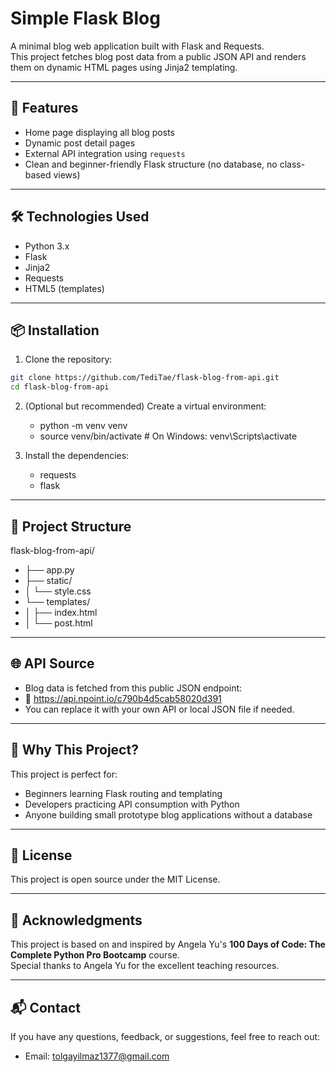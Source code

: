 # Simple Flask Blog

A minimal blog web application built with Flask and Requests.  
This project fetches blog post data from a public JSON API and renders them on dynamic HTML pages using Jinja2 templating.

---

## 🚀 Features

- Home page displaying all blog posts
- Dynamic post detail pages
- External API integration using `requests`
- Clean and beginner-friendly Flask structure (no database, no class-based views)

---

## 🛠️ Technologies Used

- Python 3.x
- Flask
- Jinja2
- Requests
- HTML5 (templates)

---

## 📦 Installation

1. Clone the repository:

```bash
git clone https://github.com/TediTae/flask-blog-from-api.git
cd flask-blog-from-api
```
2. (Optional but recommended) Create a virtual environment:
    - python -m venv venv
    - source venv/bin/activate  # On Windows: venv\Scripts\activate

3. Install the dependencies:
   - requests
   - flask

---

## 📁 Project Structure
flask-blog-from-api/
- ├── app.py
- ├── static/
- │   └── style.css
- └── templates/
- │  ├── index.html
- │  └── post.html

---

## 🌐 API Source
- Blog data is fetched from this public JSON endpoint:
- 📎 https://api.npoint.io/c790b4d5cab58020d391
- You can replace it with your own API or local JSON file if needed.

---

## 🧠 Why This Project?
This project is perfect for:
  - Beginners learning Flask routing and templating
  - Developers practicing API consumption with Python
  - Anyone building small prototype blog applications without a database

---

## 📄 License
This project is open source under the MIT License.

---

## 🙏 Acknowledgments

This project is based on and inspired by Angela Yu's **100 Days of Code: The Complete Python Pro Bootcamp** course.  
Special thanks to Angela Yu for the excellent teaching resources.

---

## 📬 Contact
If you have any questions, feedback, or suggestions, feel free to reach out:
- Email: tolgayilmaz1377@gmail.com

